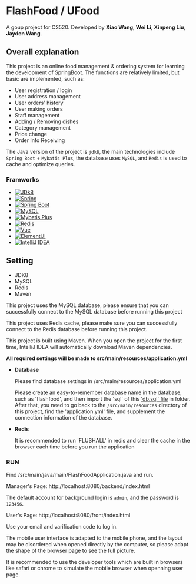 # FlashFood / UFood
A goup project for CS520.
Developed by **Xiao Wang**, **Wei Li**, **Xinpeng Liu**, **Jayden Wang**.
## Overall explanation

<!-- ABOUT THE PROJECT -->
This project is an online food management & ordering system for learning the development of SpringBoot. The functions are relatively limited, but basic are implemented, such as:

* User registration / login
* User address management
* User orders' history
* User making orders
* Staff management
* Adding / Removing dishes
* Category management
* Price change
* Order Info Receiving


The Java version of the project is `jdk8`, the main technologies include `Spring Boot` + `Mybatis Plus`, the database uses `MySQL`, and `Redis` is used to cache and optimize queries.



### Framworks

* [![JDk8][JDK8.com]][JDK8-url]
* [![Spring][Spring.com]][Spring-url]
* [![Spring Boot][SpringBoot.com]][SpringBoot-url]
* [![MySQL][MySQL.com]][MySQL-url]
* [![Mybatis Plus][MybatisPlus.com]][MybatisPlus-url]
* [![Redis][Redis.com]][Redis-url]
* [![Vue][Vue.js]][Vue-url]
* [![ElementUI][ElementUI.com]][ElementUI-url]
* [![IntelliJ IDEA][IntelliJ IDEA.com]][IntelliJ IDEA-url]







## Setting

* JDK8 
* MySQL 
* Redis
* Maven

This project uses the MySQL database, please ensure that you can successfully connect to the MySQL database before running this project

 This project uses Redis cache, please make sure you can successfully connect to the Redis database before running this project.

 This project is built using Maven. When you open the project for the first time, IntelliJ IDEA will automatically download Maven dependencies.

**All required settings will be made to src/main/resources/application.yml**


* **Database** </p>
Please find database settings in /src/main/resources/application.yml

  Please create an easy-to-remember database name in the database, such as 'flashfood', and then import the 'sql' of this 
   ['db.sql' file](https://github.com/jaydenwang2333/FlashFood/tree/main/sql) in folder.
   After that, you need to go back to the `/src/main/resources` directory of this project, find the 'application.yml' file, and supplement the connection information of the database.


* **Redis** </p>
  It is recommended to run 'FLUSHALL' in redis and clear the cache in the browser each time before you run the application


### RUN
Find /src/main/java/main/FlashFoodApplication.java and run.

Manager's Page: http://localhost:8080/backend/index.html

The default account for background login is `admin`, and the password is `123456`.

User's Page: http://localhost:8080/front/index.html

Use your email and varification code to log in.

The mobile user interface is adapted to the mobile phone, and the layout may be disordered when opened directly by the computer, so please adapt the shape of the browser page to see the full picture.

It is recommended to use the developer tools which are built in browsers like safari or chrome to simulate the mobile browser when openning user page.


[Next.js]: https://img.shields.io/badge/next.js-000000?style=for-the-badge&logo=nextdotjs&logoColor=white

[Next-url]: https://nextjs.org/

[React.js]: https://img.shields.io/badge/React-20232A?style=for-the-badge&logo=react&logoColor=61DAFB

[React-url]: https://reactjs.org/

[Vue.js]: https://img.shields.io/badge/Vue.js-35495E?style=for-the-badge&logo=vuedotjs&logoColor=4FC08D

[Vue-url]: https://vuejs.org/

[Angular.io]: https://img.shields.io/badge/Angular-DD0031?style=for-the-badge&logo=angular&logoColor=white

[Angular-url]: https://angular.io/

[Svelte.dev]: https://img.shields.io/badge/Svelte-4A4A55?style=for-the-badge&logo=svelte&logoColor=FF3E00

[Svelte-url]: https://svelte.dev/

[Laravel.com]: https://img.shields.io/badge/Laravel-FF2D20?style=for-the-badge&logo=laravel&logoColor=white

[Laravel-url]: https://laravel.com

[Bootstrap.com]: https://img.shields.io/badge/Bootstrap-563D7C?style=for-the-badge&logo=bootstrap&logoColor=white

[Bootstrap-url]: https://getbootstrap.com

[JQuery.com]: https://img.shields.io/badge/jQuery-0769AD?style=for-the-badge&logo=jquery&logoColor=white

[JQuery-url]: https://jquery.com

[Java.com]: https://img.shields.io/badge/Java-ED8B00?style=for-the-badge&logo=java&logoColor=white

[Java-url]: https://www.java.com/en/

[Python.com]: https://img.shields.io/badge/Python-3776AB?style=for-the-badge&logo=python&logoColor=white

[Python-url]: https://www.python.org/

[Spring.com]: https://img.shields.io/badge/Spring-6DB33F?style=for-the-badge&logo=spring&logoColor=white

[Spring-url]: https://spring.io/

[SpringBoot.com]: https://img.shields.io/badge/Spring_Boot-F2F4F9?style=for-the-badge&logo=spring-boot

[SpringBoot-url]: https://spring.io/projects/spring-boot

[MyBatis.com]: https://img.shields.io/badge/MyBatis-2779BD?style=for-the-badge&logo=mybatis&logoColor=white

[MyBatis-url]: https://mybatis.org/mybatis-3/

[MySQL.com]: https://img.shields.io/badge/MySQL-00000F?style=for-the-badge&logo=mysql&logoColor=white

[MySQL-url]: https://www.mysql.com/

[MybatisPlus.com]: https://img.shields.io/badge/MyBatis_Plus-2779BD?style=for-the-badge&logo=mybatis&logoColor=white

[MybatisPlus-url]: https://mybatis.plus/

[Redis.com]: https://img.shields.io/badge/Redis-DC382D?style=for-the-badge&logo=redis&logoColor=white

[Redis-url]: https://redis.io/

[ElementUI.com]: https://img.shields.io/badge/Element_UI-4FC08D?style=for-the-badge&logo=elementdotio&logoColor=white

[ElementUI-url]: https://element.eleme.io/

[JDK8.com]: https://img.shields.io/badge/Java_8-ED8B00?style=for-the-badge&logo=java&logoColor=white

[JDK8-url]: https://www.oracle.com/java/technologies/javase/javase-jdk8-downloads.html

[IntelliJ IDEA.com]: https://img.shields.io/badge/IntelliJ_IDEA-000000?style=for-the-badge&logo=intellij-idea&logoColor=white

[IntelliJ IDEA-url]: https://www.jetbrains.com/idea/
